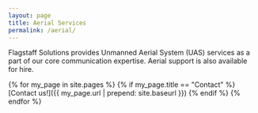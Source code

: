 ```yaml
---
layout: page
title: Aerial Services
permalink: /aerial/
---
```


Flagstaff Solutions provides Unmanned Aerial System (UAS) services as a part of our core communication expertise.  Aerial support is also available for hire.

{% for my_page in site.pages %}
{% if my_page.title == "Contact" %}
[Contact us!]({{ my_page.url | prepend: site.baseurl }})
{% endif %}
{% endfor %}
